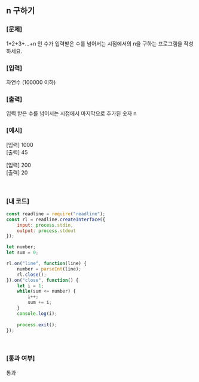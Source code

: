 ## n 구하기

### [문제]
1+2+3+...+n 인 수가 입력받은 수를 넘어서는 시점에서의 n을 구하는 프로그램을 작성하세요.
<br/>

### [입력]
자연수 (100000 이하)
<br/>

### [출력]
입력 받은 수를 넘어서는 시점에서 마지막으로 추가된 숫자 n
<br/>

### [예시]
[입력] 1000  
[출력] 45  

[입력] 200  
[출력] 20

<br/>

### [내 코드]
```javascript
const readline = require("readline");
const rl = readline.createInterface({
	input: process.stdin,
	output: process.stdout
});

let number;
let sum = 0;

rl.on("line", function(line) {
	number = parseInt(line);
	rl.close();
}).on("close", function() {
	let i = 1;
	while(sum <= number) {
		i++;
		sum += i;
	}
	console.log(i);
	
	process.exit();
});
```
<br/>

### [통과 여부]
통과
